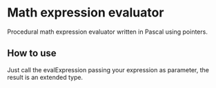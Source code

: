 # Math expression evaluator

Procedural math expression evaluator written in Pascal using pointers.

## How to use

Just call the evalExpression passing your expression as parameter, the result is an extended type.
